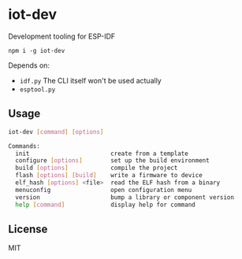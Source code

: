 # iot-dev

Development tooling for ESP-IDF

```
npm i -g iot-dev
```

Depends on:

- `idf.py` The CLI itself won't be used actually
- `esptool.py`

## Usage

```sh
iot-dev [command] [options]

Commands:
  init                       create from a template
  configure [options]        set up the build environment
  build [options]            compile the project
  flash [options] [build]    write a firmware to device
  elf_hash [options] <file>  read the ELF hash from a binary
  menuconfig                 open configuration menu
  version                    bump a library or component version
  help [command]             display help for command
```

## License

MIT
